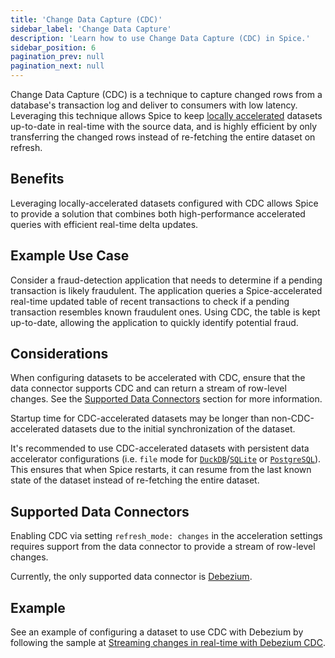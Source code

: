 ```yaml
---
title: 'Change Data Capture (CDC)'
sidebar_label: 'Change Data Capture'
description: 'Learn how to use Change Data Capture (CDC) in Spice.'
sidebar_position: 6
pagination_prev: null
pagination_next: null
---
```


Change Data Capture (CDC) is a technique to capture changed rows from a database's transaction log and deliver to consumers with low latency. Leveraging this technique allows Spice to keep [locally accelerated](../local-acceleration/index.md) datasets up-to-date in real-time with the source data, and is highly efficient by only transferring the changed rows instead of re-fetching the entire dataset on refresh.

## Benefits

Leveraging locally-accelerated datasets configured with CDC allows Spice to provide a solution that combines both high-performance accelerated queries with efficient real-time delta updates.

## Example Use Case

Consider a fraud-detection application that needs to determine if a pending transaction is likely fraudulent. The application queries a Spice-accelerated real-time updated table of recent transactions to check if a pending transaction resembles known fraudulent ones. Using CDC, the table is kept up-to-date, allowing the application to quickly identify potential fraud.

## Considerations

When configuring datasets to be accelerated with CDC, ensure that the data connector supports CDC and can return a stream of row-level changes. See the [Supported Data Connectors](#supported-data-connectors) section for more information.

Startup time for CDC-accelerated datasets may be longer than non-CDC-accelerated datasets due to the initial synchronization of the dataset.

It's recommended to use CDC-accelerated datasets with persistent data accelerator configurations (i.e. `file` mode for [`DuckDB`](/components/data-accelerators/duckdb.md)/[`SQLite`](/components/data-accelerators/sqlite.md) or [`PostgreSQL`](/components/data-accelerators/postgres/index.md)). This ensures that when Spice restarts, it can resume from the last known state of the dataset instead of re-fetching the entire dataset.

## Supported Data Connectors

Enabling CDC via setting `refresh_mode: changes` in the acceleration settings requires support from the data connector to provide a stream of row-level changes.

Currently, the only supported data connector is [Debezium](/components/data-connectors/debezium.md).

## Example

See an example of configuring a dataset to use CDC with Debezium by following the sample at [Streaming changes in real-time with Debezium CDC](https://github.com/spiceai/samples/tree/trunk/cdc-debezium).
